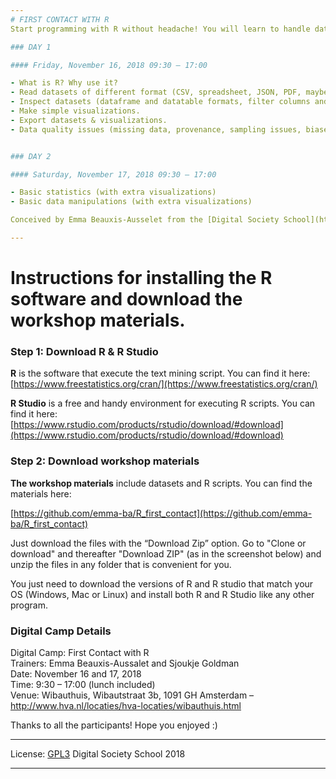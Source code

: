 ```yaml
---
# FIRST CONTACT WITH R
Start programming with R without headache! You will learn to handle datasets and make neat visualizations with just a few lines of code. Within two days, you will be able to inspect datasets, manipulate them, and plot nice graphs to show your results. We will work with datasets related to the green economy. R is a very accessible programming language, so don’t be shy!

### DAY 1

#### Friday, November 16, 2018 09:30 – 17:00

- What is R? Why use it?
- Read datasets of different format (CSV, spreadsheet, JSON, PDF, maybe more)
- Inspect datasets (dataframe and datatable formats, filter columns and rows, browse rows with loops).
- Make simple visualizations.
- Export datasets & visualizations.
- Data quality issues (missing data, provenance, sampling issues, biases)


### DAY 2

#### Saturday, November 17, 2018 09:30 – 17:00

- Basic statistics (with extra visualizations)
- Basic data manipulations (with extra visualizations)

Conceived by Emma Beauxis-Ausselet from the [Digital Society School](http://digitalsocietyschool.org) and Sjoukje Goldman from [Center for Market Insights](http://www.cmihva.nl)

---
```


# Instructions for installing the R software and download the workshop materials.

  
### Step 1: Download R & R Studio

**R** is the software that execute the text mining script. You can find it here:
[https://www.freestatistics.org/cran/](https://www.freestatistics.org/cran/)


**R Studio** is a free and handy environment for executing R scripts. You can find it here:
[https://www.rstudio.com/products/rstudio/download/#download](https://www.rstudio.com/products/rstudio/download/#download)

  
### Step 2: Download workshop materials
**The workshop materials** include datasets and R scripts. You can find the materials here:

[https://github.com/emma-ba/R_first_contact](https://github.com/emma-ba/R_first_contact)

Just download the files with the “Download Zip” option. Go to "Clone or download"  and thereafter "Download ZIP" (as in the screenshot below) and unzip the files in any folder that is convenient for you.

You just need to download the versions of R and R studio that match your OS (Windows, Mac or Linux) and install both R and R Studio like any other program.


### Digital Camp Details
Digital Camp: First Contact with R  
Trainers: Emma Beauxis-Aussalet and Sjoukje Goldman  
Date: November 16 and 17, 2018  
Time: 9:30 – 17:00 (lunch included)  
Venue: Wibauthuis, Wibautstraat 3b, 1091 GH Amsterdam – http://www.hva.nl/locaties/hva-locaties/wibauthuis.html


Thanks to all the participants! Hope you enjoyed :)

---

License: [GPL3](http://www.gnu.org/copyleft/gpl.html)
Digital Society School 2018

---
